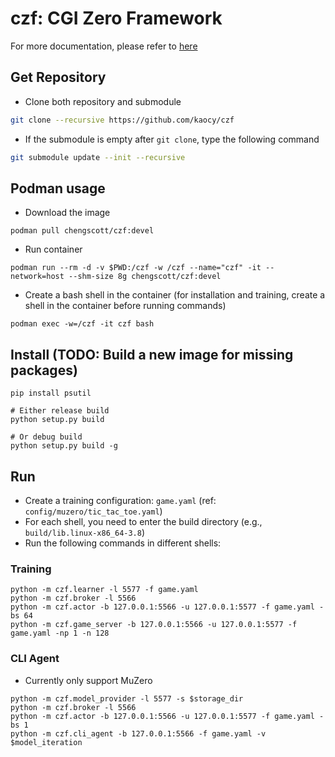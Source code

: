 # czf: CGI Zero Framework
For more documentation, please refer to [here](https://hackmd.io/@CGI-Lab/HJsi2hrV_)

## Get Repository
- Clone both repository and submodule
```bash
git clone --recursive https://github.com/kaocy/czf
```

- If the submodule is empty after `git clone`, type the following command
```bash
git submodule update --init --recursive
```

## Podman usage
- Download the image
```shell
podman pull chengscott/czf:devel
```

- Run container
```shell
podman run --rm -d -v $PWD:/czf -w /czf --name="czf" -it --network=host --shm-size 8g chengscott/czf:devel
```

- Create a bash shell in the container (for installation and training, create a shell in the container before running commands)
```shell
podman exec -w=/czf -it czf bash
```

## Install (TODO: Build a new image for missing packages)
```shell
pip install psutil

# Either release build
python setup.py build

# Or debug build
python setup.py build -g
```

## Run
- Create a training configuration: `game.yaml` (ref: `config/muzero/tic_tac_toe.yaml`)
- For each shell, you need to enter the build directory (e.g., `build/lib.linux-x86_64-3.8`)
- Run the following commands in different shells:

### Training

```bash=
python -m czf.learner -l 5577 -f game.yaml
python -m czf.broker -l 5566
python -m czf.actor -b 127.0.0.1:5566 -u 127.0.0.1:5577 -f game.yaml -bs 64
python -m czf.game_server -b 127.0.0.1:5566 -u 127.0.0.1:5577 -f game.yaml -np 1 -n 128
```

### CLI Agent

- Currently only support MuZero

```bash=
python -m czf.model_provider -l 5577 -s $storage_dir
python -m czf.broker -l 5566
python -m czf.actor -b 127.0.0.1:5566 -u 127.0.0.1:5577 -f game.yaml -bs 1
python -m czf.cli_agent -b 127.0.0.1:5566 -f game.yaml -v $model_iteration
```
